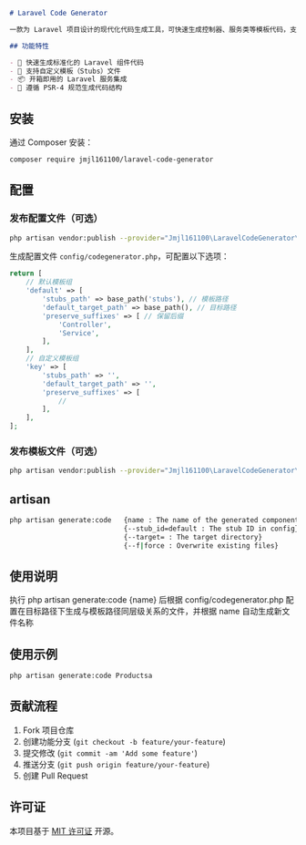 ```markdown
# Laravel Code Generator

一款为 Laravel 项目设计的现代化代码生成工具，可快速生成控制器、服务类等模板代码，支持自定义模板。

## 功能特性

- 🚀 快速生成标准化的 Laravel 组件代码
- 📁 支持自定义模板（Stubs）文件
- 📦 开箱即用的 Laravel 服务集成
- 🔧 遵循 PSR-4 规范生成代码结构
```
## 安装

通过 Composer 安装：

```bash
composer require jmjl161100/laravel-code-generator
```

## 配置

### 发布配置文件（可选）

```bash
php artisan vendor:publish --provider="Jmjl161100\LaravelCodeGenerator\CodeGeneratorServiceProvider" --tag=codegenerator-config
```

生成配置文件 `config/codegenerator.php`，可配置以下选项：

```php
return [
    // 默认模板组
    'default' => [
        'stubs_path' => base_path('stubs'), // 模板路径
        'default_target_path' => base_path(), // 目标路径
        'preserve_suffixes' => [ // 保留后缀
            'Controller',
            'Service',
        ],
    ],
    // 自定义模板组
    'key' => [
        'stubs_path' => '',
        'default_target_path' => '',
        'preserve_suffixes' => [
            //
        ],
    ],
];
```

### 发布模板文件（可选）

```bash
php artisan vendor:publish --provider="Jmjl161100\LaravelCodeGenerator\CodeGeneratorServiceProvider" --tag=codegenerator-stubs
```

## artisan

```bash
php artisan generate:code   {name : The name of the generated component}
                            {--stub_id=default : The stub ID in config}
                            {--target= : The target directory}
                            {--f|force : Overwrite existing files}
```

## 使用说明

执行 php artisan generate:code {name} 后根据 config/codegenerator.php 配置在目标路径下生成与模板路径同层级关系的文件，并根据 name 自动生成新文件名称

## 使用示例

```bash
php artisan generate:code Productsa
```

## 贡献流程

1. Fork 项目仓库
2. 创建功能分支 (`git checkout -b feature/your-feature`)
3. 提交修改 (`git commit -am 'Add some feature'`)
4. 推送分支 (`git push origin feature/your-feature`)
5. 创建 Pull Request

## 许可证

本项目基于 [MIT 许可证](LICENSE) 开源。
